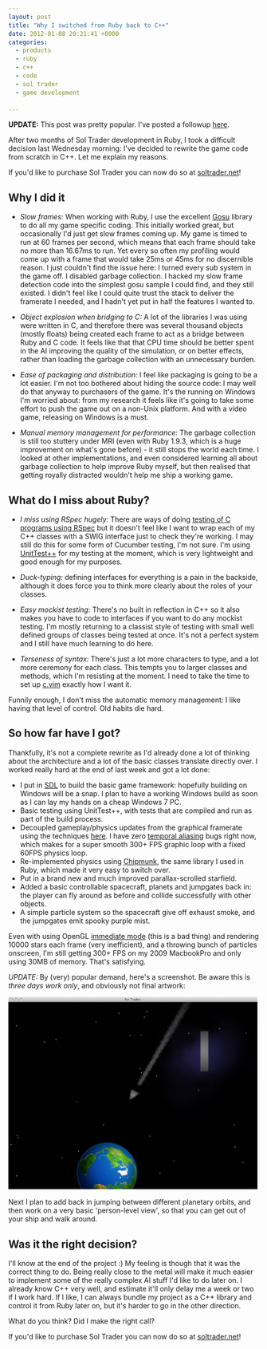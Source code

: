 ```yaml
---
layout: post
title: "Why I switched from Ruby back to C++"
date: 2012-01-08 20:21:41 +0000
categories:
  - products
  - ruby
  - c++
  - code
  - sol trader
  - game development

---
```

<div class='notice'>
  <b>UPDATE:</b> This post was pretty popular. I've posted a followup <a href="http://chrismdp.github.com/2012/01/switching-sol-trader-from-ruby-to-c-plus-plus-one-week-on/">here</a>.
</div>

After two months of Sol Trader development in Ruby, I took a difficult decision last Wednesday morning: I've decided to rewrite the game code from scratch in C++. Let me explain my reasons.

<div class='notice'>
  If you'd like to purchase Sol Trader you can now do so at <a href='http://soltrader.net'>soltrader.net</a>!
</div>

## Why I did it

* *Slow frames:* When working with Ruby, I use the excellent [Gosu](https://github.com/jlnr/gosu) library to do all my game specific coding. This initially worked great, but occasionally I'd just get slow frames coming up. My game is timed to run at 60 frames per second, which means that each frame should take no more than 16.67ms to run. Yet every so often my profiling would come up with a frame that would take 25ms or 45ms for no discernible reason. I just couldn't find the issue here: I turned every sub system in the game off. I disabled garbage collection. I hacked my slow frame detection code into the simplest gosu sample I could find, and they still existed. I didn't feel like I could quite trust the stack to deliver the framerate I needed, and I hadn't yet put in half the features I wanted to.

* *Object explosion when bridging to C:* A lot of the libraries I was using were written in C, and therefore there was several thousand objects (mostly floats) being created each frame to act as a bridge between Ruby and C code. It feels like that that CPU time should be better spent in the AI improving the quality of the simulation, or on better effects, rather than loading the garbage collection with an unnecessary burden.

* *Ease of packaging and distribution:* I feel like packaging is going to be a lot easier. I'm not too bothered about hiding the source code: I may well do that anyway to purchasers of the game. It's the running on Windows I'm worried about: from my research it feels like it's going to take some effort to push the game out on a non-Unix platform. And with a video game, releasing on Windows is a must.

* *Manual memory management for performance:* The garbage collection is still too stuttery under MRI (even with Ruby 1.9.3, which is a huge improvement on what's gone before) - it still stops the world each time. I looked at other implementations, and even considered learning all about garbage collection to help improve Ruby myself, but then realised that getting royally distracted wouldn't help me ship a working game.

## What do I miss about Ruby?

* *I miss using RSpec hugely:* There are ways of doing [testing of C programs using RSpec](http://benmabey.com/2007/09/09/bdd-your-c.html) but it doesn't feel like I want to wrap each of my C++ classes with a SWIG interface just to check they're working. I may still do this for some form of Cucumber testing, I'm not sure. I'm using [UnitTest++](http://unittest-cpp.sourceforge.net/) for my testing at the moment, which is very lightweight and good enough for my purposes.

* *Duck-typing:* defining interfaces for everything is a pain in the backside, although it does force you to think more clearly about the roles of your classes.


* *Easy mockist testing:* There's no built in reflection in C++ so it also makes you have to code to interfaces if you want to do any mockist testing. I'm mostly returning to a classist style of testing with small well defined groups of classes being tested at once. It's not a perfect system and I still have much learning to do here.

* *Terseness of syntax:* There's just a lot more characters to type, and a lot more ceremony for each class. This tempts you to larger classes and methods, which I'm resisting at the moment. I need to take the time to set up [c.vim](http://www.vim.org/scripts/script.php?script_id=213) exactly how I want it.

Funnily enough, I don't miss the automatic memory management: I like having that level of control. Old habits die hard.

## So how far have I got?

Thankfully, it's not a complete rewrite as I'd already done a lot of thinking about the architecture and a lot of the basic classes translate directly over.  I worked really hard at the end of last week and got a lot done:

* I put in [SDL](http://www.libsdl.org) to build the basic game framework: hopefully building on Windows will be a snap. I plan to have a working Windows build as soon as I can lay my hands on a cheap Windows 7 PC.
* Basic testing using UnitTest++, with tests that are compiled and run as part of the build process.
* Decoupled gameplay/physics updates from the graphical framerate using the techniques [here](http://gafferongames.com/game-physics/fix-your-timestep/). I have zero [temporal aliasing](http://en.wikipedia.org/wiki/Temporal_anti-aliasing) bugs right now, which makes for a super smooth 300+ FPS graphic loop with a fixed 60FPS physics loop.
* Re-implemented physics using [Chipmunk](http://chipmunk-physics.net/), the same library I used in Ruby, which made it very easy to switch over.
* Put in a brand new and much improved parallax-scrolled starfield.
* Added a basic controllable spacecraft, planets and jumpgates back in: the player can fly around as before and collide successfully with other objects.
* A simple particle system so the spacecraft give off exhaust smoke, and the jumpgates emit spooky purple mist.

Even with using OpenGL [immediate mode](http://en.wikibooks.org/wiki/OpenGL_Programming/GLStart/Tut3#Immediate_Mode) (this is a bad thing) and rendering 10000 stars each frame (very inefficient), and a throwing bunch of particles onscreen, I'm still getting 300+ FPS on my 2009 MacbookPro and only using 30MB of memory. That's satisfying.

*UPDATE:* By (very) popular demand, here's a screenshot. Be aware this is *three days work only*, and obviously not final artwork:

<a href='/files/sol-trader-1.png'><img src='/files/sol-trader-1.png' width='500'/></a>

Next I plan to add back in jumping between different planetary orbits, and then work on a very basic 'person-level view', so that you can get out of your ship and walk around.

## Was it the right decision?

I'll know at the end of the project :) My feeling is though that it was the correct thing to do. Being really close to the metal will make it much easier to implement some of the really complex AI stuff I'd like to do later on. I already know C++ very well, and estimate it'll only delay me a week or two if I work hard. If I like, I can always bundle my project as a C++ library and control it from Ruby later on, but it's harder to go in the other direction.

What do you think? Did I make the right call?

<div class='notice'>
  If you'd like to purchase Sol Trader you can now do so at <a href='http://soltrader.net'>soltrader.net</a>!
</div>
